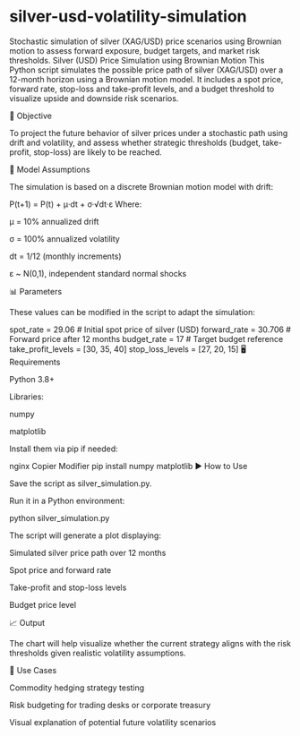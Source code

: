 # silver-usd-volatility-simulation
Stochastic simulation of silver (XAG/USD) price scenarios using Brownian motion to assess forward exposure, budget targets, and market risk thresholds.
Silver (USD) Price Simulation using Brownian Motion
This Python script simulates the possible price path of silver (XAG/USD) over a 12-month horizon using a Brownian motion model. It includes a spot price, forward rate, stop-loss and take-profit levels, and a budget threshold to visualize upside and downside risk scenarios.

🎯 Objective

To project the future behavior of silver prices under a stochastic path using drift and volatility, and assess whether strategic thresholds (budget, take-profit, stop-loss) are likely to be reached.

🧮 Model Assumptions

The simulation is based on a discrete Brownian motion model with drift:


P(t+1) = P(t) + μ·dt + σ·√dt·ε
Where:

μ = 10% annualized drift

σ = 100% annualized volatility

dt = 1/12 (monthly increments)

ε ~ N(0,1), independent standard normal shocks

📊 Parameters

These values can be modified in the script to adapt the simulation:


spot_rate = 29.06              # Initial spot price of silver (USD)
forward_rate = 30.706          # Forward price after 12 months
budget_rate = 17               # Target budget reference
take_profit_levels = [30, 35, 40]
stop_loss_levels = [27, 20, 15]
🖥️ Requirements

Python 3.8+

Libraries:

numpy

matplotlib

Install them via pip if needed:

nginx
Copier
Modifier
pip install numpy matplotlib
▶️ How to Use

Save the script as silver_simulation.py.

Run it in a Python environment:

python silver_simulation.py

The script will generate a plot displaying:

Simulated silver price path over 12 months

Spot price and forward rate

Take-profit and stop-loss levels

Budget price level

📈 Output

The chart will help visualize whether the current strategy aligns with the risk thresholds given realistic volatility assumptions.

🧠 Use Cases

Commodity hedging strategy testing

Risk budgeting for trading desks or corporate treasury

Visual explanation of potential future volatility scenarios
